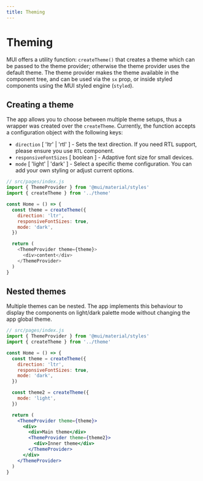 ```yaml
---
title: Theming
---
```


# Theming

MUI offers a utility function: `createTheme()` that creates a theme which can be passed to
the theme provider; otherwise the theme provider uses the default theme. The theme provider makes
the theme available in the component tree, and can be used via the `sx` prop, or inside styled
components using the MUI styled engine (`styled`).

## Creating a theme

The app allows you to choose between multiple theme setups, thus a wrapper was created over
the `createTheme`. Currently, the function accepts a configuration object with the following keys:

- `direction` [ 'ltr' | 'rtl' ] - Sets the text direction. If you need RTL support, please ensure
  you use `RTL` component.
- `responsiveFontSizes` [ boolean ] - Adaptive font size for small devices.
- `mode` [ 'light' | 'dark' ] - Select a specific theme configuration. You can add your own styling
  or adjust current options.

```js
// src/pages/index.js
import { ThemeProvider } from '@mui/material/styles'
import { createTheme } from '../theme'

const Home = () => {
  const theme = createTheme({
    direction: 'ltr',
    responsiveFontSizes: true,
    mode: 'dark',
  })

  return (
    <ThemeProvider theme={theme}>
      <div>content</div>
    </ThemeProvider>
  )
}
```

## Nested themes

Multiple themes can be nested. The app implements this behaviour to display the components on
light/dark palette mode without changing the app global theme.

```jsx
// src/pages/index.js
import { ThemeProvider } from '@mui/material/styles'
import { createTheme } from '../theme'

const Home = () => {
  const theme = createTheme({
    direction: 'ltr',
    responsiveFontSizes: true,
    mode: 'dark',
  })

  const theme2 = createTheme({
    mode: 'light',
  })

  return (
    <ThemeProvider theme={theme}>
      <div>
        <div>Main theme</div>
        <ThemeProvider theme={theme2}>
          <div>Inner theme</div>
        </ThemeProvider>
      </div>
    </ThemeProvider>
  )
}
```

